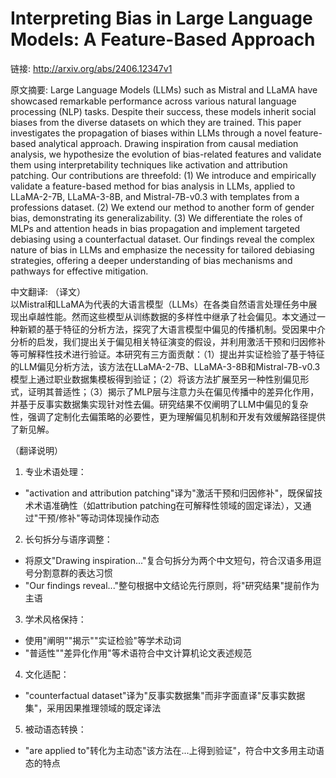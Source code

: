 # Interpreting Bias in Large Language Models: A Feature-Based Approach

链接: http://arxiv.org/abs/2406.12347v1

原文摘要:
Large Language Models (LLMs) such as Mistral and LLaMA have showcased
remarkable performance across various natural language processing (NLP) tasks.
Despite their success, these models inherit social biases from the diverse
datasets on which they are trained. This paper investigates the propagation of
biases within LLMs through a novel feature-based analytical approach. Drawing
inspiration from causal mediation analysis, we hypothesize the evolution of
bias-related features and validate them using interpretability techniques like
activation and attribution patching. Our contributions are threefold: (1) We
introduce and empirically validate a feature-based method for bias analysis in
LLMs, applied to LLaMA-2-7B, LLaMA-3-8B, and Mistral-7B-v0.3 with templates
from a professions dataset. (2) We extend our method to another form of gender
bias, demonstrating its generalizability. (3) We differentiate the roles of
MLPs and attention heads in bias propagation and implement targeted debiasing
using a counterfactual dataset. Our findings reveal the complex nature of bias
in LLMs and emphasize the necessity for tailored debiasing strategies, offering
a deeper understanding of bias mechanisms and pathways for effective
mitigation.

中文翻译:
（译文）  
以Mistral和LLaMA为代表的大语言模型（LLMs）在各类自然语言处理任务中展现出卓越性能。然而这些模型从训练数据的多样性中继承了社会偏见。本文通过一种新颖的基于特征的分析方法，探究了大语言模型中偏见的传播机制。受因果中介分析的启发，我们提出关于偏见相关特征演变的假设，并利用激活干预和归因修补等可解释性技术进行验证。本研究有三方面贡献：（1）提出并实证检验了基于特征的LLM偏见分析方法，该方法在LLaMA-2-7B、LLaMA-3-8B和Mistral-7B-v0.3模型上通过职业数据集模板得到验证；（2）将该方法扩展至另一种性别偏见形式，证明其普适性；（3）揭示了MLP层与注意力头在偏见传播中的差异化作用，并基于反事实数据集实现针对性去偏。研究结果不仅阐明了LLM中偏见的复杂性，强调了定制化去偏策略的必要性，更为理解偏见机制和开发有效缓解路径提供了新见解。  

（翻译说明）  
1. 专业术语处理：  
- "activation and attribution patching"译为"激活干预和归因修补"，既保留技术术语准确性（如attribution patching在可解释性领域的固定译法），又通过"干预/修补"等动词体现操作动态  
2. 长句拆分与语序调整：  
- 将原文"Drawing inspiration..."复合句拆分为两个中文短句，符合汉语多用逗号分割意群的表达习惯  
- "Our findings reveal..."整句根据中文结论先行原则，将"研究结果"提前作为主语  
3. 学术风格保持：  
- 使用"阐明""揭示""实证检验"等学术动词  
- "普适性""差异化作用"等术语符合中文计算机论文表述规范  
4. 文化适配：  
- "counterfactual dataset"译为"反事实数据集"而非字面直译"反事实数据集"，采用因果推理领域的既定译法  
5. 被动语态转换：  
- "are applied to"转化为主动态"该方法在...上得到验证"，符合中文多用主动语态的特点
